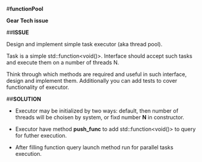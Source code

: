 #**functionPool**

**Gear Tech issue**

##**ISSUE**

Design and implement simple task executor (aka thread pool).

Task is a simple std::function<void()>. Interface should accept such tasks and execute them on a number of threads N. 

Think through which methods are required and useful in such interface, design and implement them. Additionally you can add tests to cover functionality of executor.

##**SOLUTION**
- Executor may be initialized by two ways: default, then number of threads will be choisen by system, or fixd number **N** in constructor.
 
- Executor have method **push_func** to add std::function<void()> to query for futher execution.

- After filling function query launch method run for parallel tasks execution.
